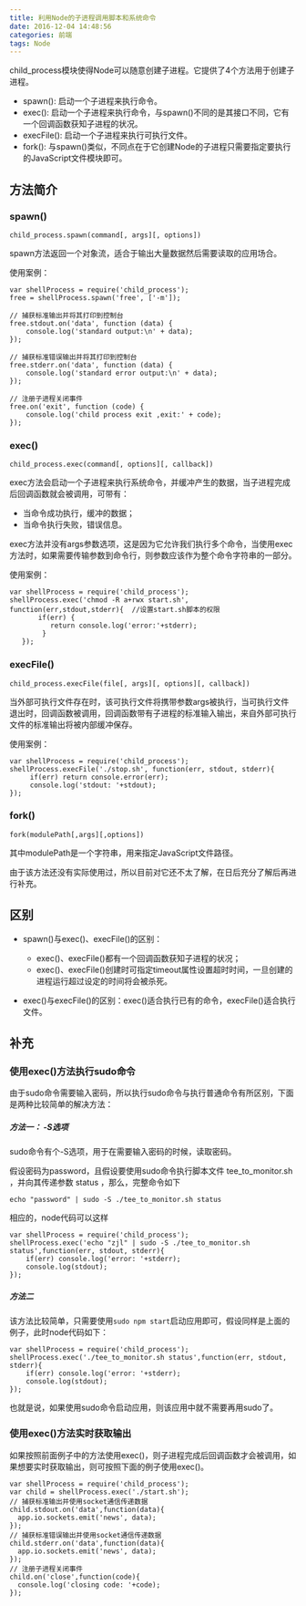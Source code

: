 ```yaml
---
title: 利用Node的子进程调用脚本和系统命令
date: 2016-12-04 14:48:56
categories: 前端
tags: Node
---
```


child_process模块使得Node可以随意创建子进程。它提供了4个方法用于创建子进程。

* spawn(): 启动一个子进程来执行命令。
* exec(): 启动一个子进程来执行命令，与spawn()不同的是其接口不同，它有一个回调函数获知子进程的状况。
* execFile(): 启动一个子进程来执行可执行文件。
* fork(): 与spawn()类似，不同点在于它创建Node的子进程只需要指定要执行的JavaScript文件模块即可。

## 方法简介
### spawn()

`child_process.spawn(command[, args][, options])`

spawn方法返回一个对象流，适合于输出大量数据然后需要读取的应用场合。

使用案例：

	var shellProcess = require('child_process');
	free = shellProcess.spawn('free', ['-m']);

	// 捕获标准输出并将其打印到控制台
	free.stdout.on('data', function (data) {
		console.log('standard output:\n' + data);
	});

	// 捕获标准错误输出并将其打印到控制台
	free.stderr.on('data', function (data) {
		console.log('standard error output:\n' + data);
	});

	// 注册子进程关闭事件
	free.on('exit', function (code) {
		console.log('child process exit ,exit:' + code);
	});

### exec()

`child_process.exec(command[, options][, callback])`

exec方法会启动一个子进程来执行系统命令，并缓冲产生的数据，当子进程完成后回调函数就会被调用，可带有：

* 当命令成功执行，缓冲的数据；
* 当命令执行失败，错误信息。

exec方法并没有args参数选项，这是因为它允许我们执行多个命令，当使用exec方法时，如果需要传输参数到命令行，则参数应该作为整个命令字符串的一部分。

使用案例：

	var shellProcess = require('child_process');
	shellProcess.exec('chmod -R a+rwx start.sh', function(err,stdout,stderr){  //设置start.sh脚本的权限
	       if(err) {
	          return console.log('error:'+stderr);
	        }
	   });

### execFile()

`child_process.execFile(file[, args][, options][, callback])`

当外部可执行文件存在时，该可执行文件将携带参数args被执行，当可执行文件退出时，回调函数被调用，回调函数带有子进程的标准输入输出，来自外部可执行文件的标准输出将被内部缓冲保存。

使用案例：

	var shellProcess = require('child_process');
	shellProcess.execFile('./stop.sh', function(err, stdout, stderr){
	     if(err) return console.error(err);
	     console.log('stdout: '+stdout);
	});

### fork()

`fork(modulePath[,args][,options])`

其中modulePath是一个字符串，用来指定JavaScript文件路径。

由于该方法还没有实际使用过，所以目前对它还不太了解，在日后充分了解后再进行补充。

## 区别

* spawn()与exec()、execFile()的区别：

	* exec()、execFile()都有一个回调函数获知子进程的状况；
	* exec()、execFile()创建时可指定timeout属性设置超时时间，一旦创建的进程运行超过设定的时间将会被杀死。

* exec()与execFile()的区别：exec()适合执行已有的命令，execFile()适合执行文件。

## 补充
### 使用exec()方法执行sudo命令
由于sudo命令需要输入密码，所以执行sudo命令与执行普通命令有所区别，下面是两种比较简单的解决方法：

##### 方法一： -S选项

sudo命令有个-S选项，用于在需要输入密码的时候，读取密码。

假设密码为password，且假设要使用sudo命令执行脚本文件 tee_to_monitor.sh ，并向其传递参数 status ，那么，完整命令如下

`echo "password" | sudo -S ./tee_to_monitor.sh status`

相应的，node代码可以这样

	var shellProcess = require('child_process');
	shellProcess.exec('echo "zjl" | sudo -S ./tee_to_monitor.sh status',function(err, stdout, stderr){
		if(err) console.log('error: '+stderr);
		console.log(stdout);
	});

##### 方法二

该方法比较简单，只需要使用`sudo npm start`启动应用即可，假设同样是上面的例子，此时node代码如下：

	var shellProcess = require('child_process');
	shellProcess.exec('./tee_to_monitor.sh status',function(err, stdout, stderr){
		if(err) console.log('error: '+stderr);
		console.log(stdout);
	});

也就是说，如果使用sudo命令启动应用，则该应用中就不需要再用sudo了。

### 使用exec()方法实时获取输出

如果按照前面例子中的方法使用exec()，则子进程完成后回调函数才会被调用，如果想要实时获取输出，则可按照下面的例子使用exec()。

	var shellProcess = require('child_process');
	var child = shellProcess.exec('./start.sh');
	// 捕获标准输出并使用socket通信传递数据
	child.stdout.on('data',function(data){
	  app.io.sockets.emit('news', data);
	});
	// 捕获标准错误输出并使用socket通信传递数据
	child.stderr.on('data',function(data){
	  app.io.sockets.emit('news', data);
	});
	// 注册子进程关闭事件
	child.on('close',function(code){
	  console.log('closing code: '+code);
	});
